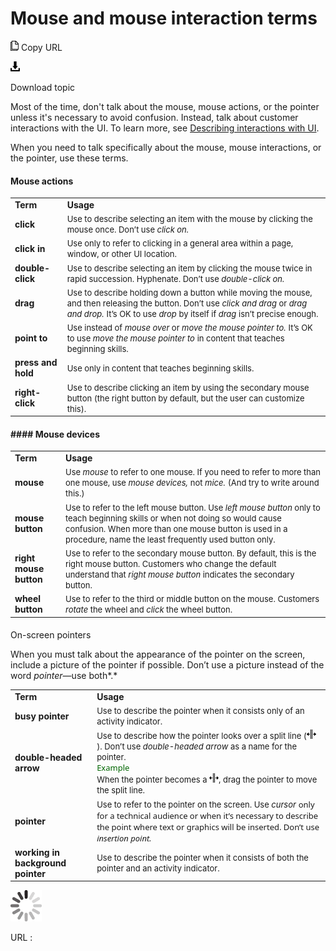 ﻿# Mouse and mouse interaction terms

![Copy URL](media/mouse-mouse-interaction-terms/Copy.png)
Copy URL

![Download](media/mouse-mouse-interaction-terms/Download.png)

Download topic

Most
of the time, don't talk about the mouse, mouse actions, or the pointer
unless it's necessary to avoid confusion. Instead, talk about
customer interactions with the UI. To learn more, see [Describing interactions with UI](https://worldready.cloudapp.net/Styleguide/Read?id=2700&topicid=26472).

When you need to talk specifically about the mouse, mouse interactions, or the pointer, use these terms.

#### Mouse actions

<table>
<tbody>
<tr class="odd">
<td><b>Term</b></td>
<td><b>Usage</b></td>
</tr>
<tr class="even">
<td><div>
<b>click</b>
</div></td>
<td><div>
<span style="font-size:small;">Use to describe selecting an item with the mouse by clicking the mouse once. Don’t use </span><em><span style="font-size:small;">click on.</span></em>
</div></td>
</tr>
<tr class="odd">
<td><div>
<b>click in</b>
</div></td>
<td><div>
<span style="font-size:small;">Use only to refer to clicking in a general area within a page, window, or other UI location.</span>
</div></td>
</tr>
<tr class="even">
<td><div>
<div>
<b>double-click</b>
</div>
</div></td>
<td><div>
<div>
<span style="font-size:small;">Use to describe selecting an item by clicking the mouse twice in rapid succession. Hyphenate. Don’t use </span><em><span style="font-size:small;">double-click on.</span></em>
</div>
</div></td>
</tr>
<tr class="odd">
<td><div>
<b>drag</b>
</div></td>
<td><div>
<span style="font-size:small;">Use to describe holding down a button while moving the mouse, and then releasing the button. Don’t use </span><em><span style="font-size:small;">click and drag</span></em><span style="font-size:small;"> or </span><em><span style="font-size:small;">drag and drop.</span></em> <span style="font-size:small;">It’s OK to use </span><em><span style="font-size:small;">drop</span></em> <span style="font-size:small;">by itself if </span><em><span style="font-size:small;">drag</span></em> <span style="font-size:small;">isn’t precise enough.</span>
</div></td>
</tr>
<tr class="even">
<td><div>
<strong><b>point to</b></strong>
</div></td>
<td><div>
<span style="font-size:small;">Use instead of <em>mouse over</em> or </span><em><span style="font-size:small;">move the mouse pointer to.</span></em> <span style="font-size:small;">It’s OK to use </span><em><span style="font-size:small;">move the mouse pointer to</span></em> <span style="font-size:small;">in content that teaches beginning skills. </span>
</div></td>
</tr>
<tr class="odd">
<td><div>
<b>press and hold</b>
</div></td>
<td><div>
<span style="font-size:small;">Use only in content that teaches beginning skills. </span>
</div></td>
</tr>
<tr class="even">
<td><div>
<b>right-click</b>
</div></td>
<td><div>
<span style="font-size:small;">Use to describe clicking an item by using the secondary mouse button (the right button by default, but the user can customize this). </span>
</div></td>
</tr>
</tbody>
</table>

#### #### Mouse devices

<table>
<tbody>
<tr class="odd">
<td><b>Term</b></td>
<td><b>Usage</b></td>
</tr>
<tr class="even">
<td><div>
<div>
<b>mouse</b>
</div>
</div></td>
<td><div>
<div>
<span style="font-size:small;">Use </span><em><span style="font-size:small;">mouse</span></em><span style="font-size:small;"> to refer to one mouse. If you need to refer to more than one mouse, use </span><em><span style="font-size:small;">mouse devices,</span></em> <span style="font-size:small;">not </span><em><span style="font-size:small;">mice.</span></em> <span style="font-size:small;">(And try to write around this.)</span>
</div>
</div></td>
</tr>
<tr class="odd">
<td><div>
<b>mouse button</b>
</div></td>
<td><div>
<span style="font-size:small;">Use to refer to the left mouse button. Use </span><em><span style="font-size:small;">left mouse button</span></em><span style="font-size:small;"> only to teach beginning skills or when not doing so would cause confusion. When more than one mouse button is used in a procedure, name the least frequently used button only. </span>
</div></td>
</tr>
<tr class="even">
<td><div>
<b>right mouse button</b>
</div></td>
<td><div>
<span style="font-size:small;">Use to refer to the secondary mouse button. By default, this is the right mouse button. Customers who change the default understand that </span><em><span style="font-size:small;">right mouse button</span></em><span style="font-size:small;"> indicates the secondary button. </span>
</div></td>
</tr>
<tr class="odd">
<td><div>
<b>wheel button</b>
</div></td>
<td><div>
<span style="font-size:small;">Use to refer to the third or middle button on the mouse. Customers </span><em><span style="font-size:small;">rotate</span></em><span style="font-size:small;"> the wheel and </span><em><span style="font-size:small;">click</span></em><span style="font-size:small;"> the wheel button.</span>
</div></td>
</tr>
</tbody>
</table>

#### 
On-screen pointers

When you
must talk about the appearance of the pointer on the screen, include
a picture of the pointer if possible. Don’t use a picture instead
of the word *pointer*—use both*.*

<table>
<tbody>
<tr class="odd">
<td><b>Term</b></td>
<td><b>Usage</b></td>
</tr>
<tr class="even">
<td><div>
<b>busy pointer</b>
</div></td>
<td><div>
<span style="font-size:small;">Use to describe the pointer when it consists only of an activity indicator. </span>
</div></td>
</tr>
<tr class="odd">
<td><div>
<b>double-headed arrow </b>
</div></td>
<td><div>
<span style="font-size:small;">Use to describe how the pointer looks over a split line (</span><img src="mouse-mouse-interaction-terms_files/1502439723.png" /><span style="font-size:small;">). Don’t use </span><em><span style="font-size:small;">double-headed arrow</span></em> <span style="font-size:small;">as a name for the pointer.<br />
</span><span style="color:#006600;font-family:Segoe UI;font-size:small;">Example</span> <span style="color:#000000;font-size:small;"><br />
</span><span style="font-size:small;">When the pointer becomes a </span><img src="mouse-mouse-interaction-terms_files/270050385.png" /><span style="font-size:small;">, drag the pointer to move the split line.</span>
</div></td>
</tr>
<tr class="even">
<td><div>
<b>pointer</b>
</div></td>
<td><div>
<span style="font-size:small;">Use to refer to the pointer on the screen. Use </span><em><span style="font-size:small;">cursor</span></em> <span style="font-size:small;font-family:&#39;Segoe UI&#39;;">only for a technical audience</span><span style="font-family:&#39;Segoe UI&#39;;font-size:small;"> or when it’s necessary to describe the point where text or graphics will be inserted. Don’t use <em>insertion point.</em></span>
</div></td>
</tr>
<tr class="odd">
<td><div>
<b>working in background pointer</b>
</div></td>
<td><div>
<span style="font-size:small;">Use to describe the pointer when it consists of both the pointer and an activity indicator.</span>
</div></td>
</tr>
</tbody>
</table>

![In progress](media/mouse-mouse-interaction-terms/activity-large.gif)

URL :
